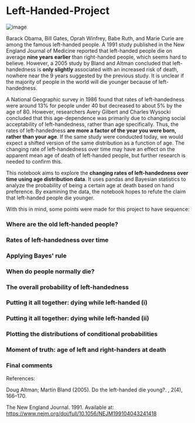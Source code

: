 # Left-Handed-Project

![image](![image](https://user-images.githubusercontent.com/88055274/218810902-5db77180-fcb7-4da5-be0f-34de6d6461ef.png))

Barack Obama, Bill Gates, Oprah Winfrey, Babe Ruth, and Marie Curie are among the famous left-handed people. A 1991 study published in the New England Journal of Medicine reported that left-handed people die on average **nine years earlier** than right-handed people, which seems hard to believe. However, a 2005 study by Bland and Altman concluded that left-handedness is **only slightly** associated with an increased risk of death, nowhere near the 9 years  suggested by the previous study. It is unclear if the majority of people in the world will die younger because of left-handedness.

A National Geographic survey in 1986 found that rates of left-handedness were around 13% for people under 40 but decreased to about 5% by the age of 80. However, researchers Avery Gilbert and Charles Wysocki concluded that this age-dependence was primarily due to changing social acceptability of left-handedness, rather than age specifically. Thus, the rates of left-handedness **are more a factor of the year you were born, rather than your age**. If the same study were conducted today, we would expect a shifted version of the same distribution as a function of age. The changing rate of left-handedness over time may have an effect on the apparent mean age of death of left-handed people, but further research is needed to confirm this.

This notebook aims to explore the **changing rates of left-handedness over time using age distribution data**. It uses pandas and Bayesian statistics to analyze the probability of being a certain age at death based on hand preference. By examining the data, the notebook hopes to refute the claim that left-handed people die younger.



With this in mind, some points were made for this project to have sequence: 

### Where are the old left-handed people?

### Rates of left-handedness over time

### Applying Bayes' rule

### When do people normally die?

### The overall probability of left-handedness

### Putting it all together: dying while left-handed (i)

### Putting it all together: dying while left-handed (ii)

### Plotting the distributions of conditional probabilities

### Moment of truth: age of left and right-handers at death

### Final comments

References:

Doug Altman; Martin Bland (2005). Do the left-handed die young?. , 2(4), 166–170.

The New England Journal. 1991. Available at: <https://www.nejm.org/doi/full/10.1056/NEJM199104043241418>
